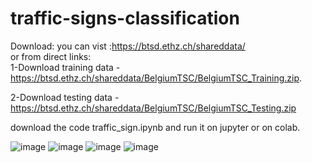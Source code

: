 # traffic-signs-classification

Download:
you can vist :https://btsd.ethz.ch/shareddata/                                            
or from direct links:                                                                   
1-Download training data -https://btsd.ethz.ch/shareddata/BelgiumTSC/BelgiumTSC_Training.zip.                  

2-Download testing data - https://btsd.ethz.ch/shareddata/BelgiumTSC/BelgiumTSC_Testing.zip

download the code traffic_sign.ipynb and run it on jupyter or on colab.

![image](https://user-images.githubusercontent.com/81778920/113357895-9e94dc80-92f9-11eb-9803-11672dc9f756.png)
![image](https://user-images.githubusercontent.com/81778920/113358057-f03d6700-92f9-11eb-8bd5-f5aba798afd6.png)
![image](https://user-images.githubusercontent.com/81778920/113358689-1b748600-92fb-11eb-8a4d-ebd51d07e1fb.png)
![image](https://user-images.githubusercontent.com/81778920/113358560-dd776200-92fa-11eb-9067-c92f9b1f4b14.png)


